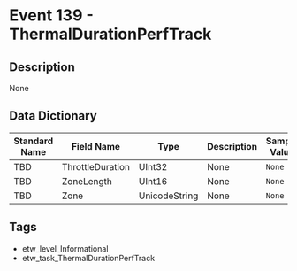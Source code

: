 # Event 139 - ThermalDurationPerfTrack

## Description
None

## Data Dictionary
|Standard Name|Field Name|Type|Description|Sample Value|
|---|---|---|---|---|
|TBD|ThrottleDuration|UInt32|None|`None`|
|TBD|ZoneLength|UInt16|None|`None`|
|TBD|Zone|UnicodeString|None|`None`|

## Tags
* etw_level_Informational
* etw_task_ThermalDurationPerfTrack